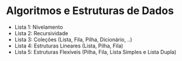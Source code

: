 # Algoritmos e Estruturas de Dados

- Lista 1: Nivelamento
- Lista 2: Recursividade
- Lista 3: Coleções (Lista, Fila, Pilha, Dicionário, ..)
- Lista 4: Estruturas Lineares (Lista, Pilha, Fila)
- Lista 5: Estruturas Flexíveis (Pilha, Fila, Lista Simples e Lista Dupla)
